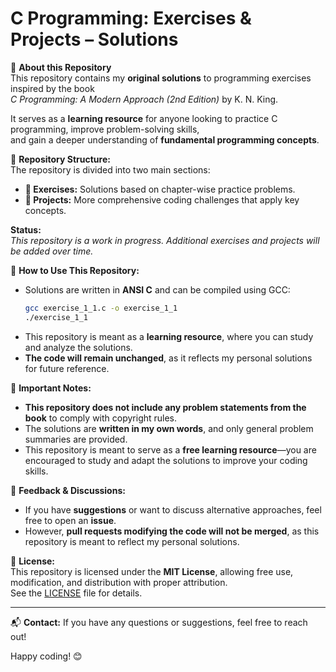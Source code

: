 # C Programming: Exercises & Projects – Solutions

📘 **About this Repository**  
This repository contains my **original solutions** to programming exercises inspired by the book  
*C Programming: A Modern Approach (2nd Edition)* by K. N. King.  

It serves as a **learning resource** for anyone looking to practice C programming, improve problem-solving skills,  
and gain a deeper understanding of **fundamental programming concepts**.

📌 **Repository Structure:**  
The repository is divided into two main sections:  
- **📂 Exercises:** Solutions based on chapter-wise practice problems.  
- **📂 Projects:** More comprehensive coding challenges that apply key concepts.  

**Status:**  
*This repository is a work in progress. Additional exercises and projects will be added over time.*

📌 **How to Use This Repository:**  
- Solutions are written in **ANSI C** and can be compiled using GCC:  
  ```sh
  gcc exercise_1_1.c -o exercise_1_1
  ./exercise_1_1
  ```
- This repository is meant as a **learning resource**, where you can study and analyze the solutions.  
- **The code will remain unchanged**, as it reflects my personal solutions for future reference.  

📌 **Important Notes:**  
- **This repository does not include any problem statements from the book** to comply with copyright rules.  
- The solutions are **written in my own words**, and only general problem summaries are provided.  
- This repository is meant to serve as a **free learning resource**—you are encouraged to study and adapt the solutions to improve your coding skills.  

📌 **Feedback & Discussions:**  
- If you have **suggestions** or want to discuss alternative approaches, feel free to open an **issue**.  
- However, **pull requests modifying the code will not be merged**, as this repository is meant to reflect my personal solutions.  

📌 **License:**  
This repository is licensed under the **MIT License**, allowing free use, modification, and distribution with proper attribution.  
See the [LICENSE](./LICENSE) file for details.  

---

📬 **Contact:** If you have any questions or suggestions, feel free to reach out!  

Happy coding! 😊
